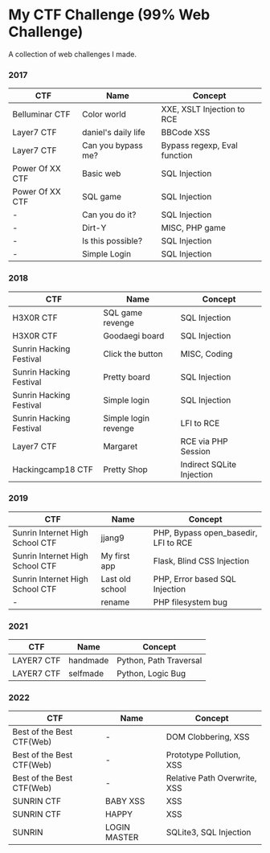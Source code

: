 # My CTF Challenge (99% Web Challenge)
A collection of web challenges I made.

### 2017

|CTF|Name|Concept|
|---|---|---|
| Belluminar CTF | Color world | XXE, XSLT Injection to RCE |
| Layer7 CTF | daniel's daily life | BBCode XSS |
| Layer7 CTF | Can you bypass me? | Bypass regexp, Eval function |
| Power Of XX CTF | Basic web | SQL Injection |
| Power Of XX CTF | SQL game | SQL Injection |
| - | Can you do it? | SQL Injection |
| - | Dirt-Y | MISC, PHP game |
| - | Is this possible? | SQL Injection |
| - | Simple Login  | SQL Injection |

### 2018

|CTF|Name|Concept|
|---|---|---|
| H3X0R CTF | SQL game revenge | SQL Injection |
| H3X0R CTF | Goodaegi board | SQL Injection |
| Sunrin Hacking Festival | Click the button | MISC, Coding |
| Sunrin Hacking Festival | Pretty board | SQL Injection |
| Sunrin Hacking Festival | Simple login | SQL Injection |
| Sunrin Hacking Festival | Simple login revenge | LFI to RCE |
| Layer7 CTF | Margaret | RCE via PHP Session |
| Hackingcamp18 CTF | Pretty Shop | Indirect SQLite Injection |

### 2019

|CTF|Name|Concept|
|---|---|---|
| Sunrin Internet High School CTF | jjang9 | PHP, Bypass open_basedir, LFI to RCE |
| Sunrin Internet High School CTF | My first app | Flask, Blind CSS Injection |
| Sunrin Internet High School CTF | Last old school | PHP, Error based SQL Injection |
| - | rename | PHP filesystem bug |

### 2021

|CTF|Name|Concept|
|---|---|---|
| LAYER7 CTF | handmade | Python, Path Traversal |
| LAYER7 CTF | selfmade | Python, Logic Bug |

### 2022

|CTF|Name|Concept|
|---|---|---|
| Best of the Best CTF(Web) | - | DOM Clobbering, XSS |
| Best of the Best CTF(Web) | - | Prototype Pollution, XSS |
| Best of the Best CTF(Web) | - | Relative Path Overwrite, XSS |
| SUNRIN CTF | BABY XSS | XSS |
| SUNRIN CTF | HAPPY | XSS |
| SUNRIN | LOGIN MASTER | SQLite3, SQL Injection | 
